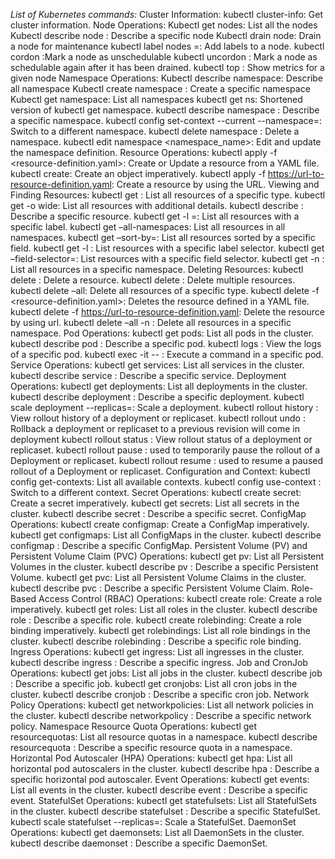 *List of Kubernetes commands:*
Cluster Information:
kubectl cluster-info: Get cluster information.
Node Operations:
Kubectl get nodes: List all the nodes
Kubectl describe node <node name>: Describe a specific node
Kubectl drain node: Drain a node for maintenance
kubectl label nodes <node-name> <label-key>=<label-value>: Add labels to a node.
kubectl cordon <node>:Mark a node as unschedulable
kubectl uncordon <node>: Mark a node as schedulable again after it has been drained.
kubectl top <node>: Show metrics for a given node
Namespace Operations:
Kubectl describe namespace: Describe all namespace
Kubectl create namespace <namespace-name>: Create a specific namespace
Kubectl get namespace: List all namespaces
kubectl get ns: Shortened version of kubectl get namespace.
kubectl describe namespace <namespace-name>: Describe a specific namespace.
kubectl config set-context --current --namespace=<namespace-name>: Switch to a different
namespace.
kubectl delete namespace <namespace-name>: Delete a namespace.
kubectl edit namespace <namespace_name>: Edit and update the namespace definition.
Resource Operations:
kubectl apply -f <resource-definition.yaml>: Create or Update a resource from a YAML file.
kubectl create: Create an object imperatively.
kubectl apply -f https://url-to-resource-definition.yaml: Create a resource by using the URL.
Viewing and Finding Resources:
kubectl get <resource-type>: List all resources of a specific type.
kubectl get <resource-type> -o wide: List all resources with additional details.
kubectl describe <resource-type> <resource-name>: Describe a specific resource.
kubectl get <resource-type> -l <label-key>=<label-value>: List all resources with a specific
label.
kubectl get <resource-type> –all-namespaces: List all resources in all namespaces.
kubectl get <resource-type> –sort-by=<field>: List all resources sorted by a specific field.
kubectl get <resource-type> -l <label-selector>: List resources with a specific label selector.
kubectl get <resource-type> –field-selector=<field-selector>: List resources with a specific
field selector.
kubectl get <resource-type> -n <namespace>: List all resources in a specific namespace.
Deleting Resources:
kubectl delete <resource-type> <resource-name>: Delete a resource.
kubectl delete <resource-type1> <resource-name1> <resource-type2> <resourcename2>: Delete multiple resources.
kubectl delete <resource-type> –all: Delete all resources of a specific type.
kubectl delete -f <resource-definition.yaml>: Deletes the resource defined in a YAML file.
kubectl delete -f https://url-to-resource-definition.yaml: Delete the resource by using url.
kubectl delete <resource-type> –all -n <namespace>: Delete all resources in a specific
namespace.
Pod Operations:
kubectl get pods: List all pods in the cluster.
kubectl describe pod <pod-name>: Describe a specific pod.
kubectl logs <pod-name>: View the logs of a specific pod.
kubectl exec -it <pod-name> -- <command>: Execute a command in a specific pod.
Service Operations:
kubectl get services: List all services in the cluster.
kubectl describe service <service-name>: Describe a specific service.
Deployment Operations:
kubectl get deployments: List all deployments in the cluster.
kubectl describe deployment <deployment-name>: Describe a specific deployment.
kubectl scale deployment <deployment-name> --replicas=<replica-count>: Scale a
deployment.
kubectl rollout history <resource-type> <resource-name>: View rollout history of a
deployment or replicaset.
kubectl rollout undo <resource-type> <resource-name>: Rollback a deployment or replicaset
to a previous revision will come in deployment
kubectl rollout status <resource-type> <resource-name>: View rollout status of a
deployment or replicaset.
kubectl rollout pause <resource-type> <resource-name>: used to temporarily pause the
rollout of a Deployment or replicaset.
kubectl rollout resume <resource-type> <resource-name>: used to resume a paused rollout
of a Deployment or replicaset.
Configuration and Context:
kubectl config get-contexts: List all available contexts.
kubectl config use-context <context-name>: Switch to a different context.
Secret Operations:
kubectl create secret: Create a secret imperatively.
kubectl get secrets: List all secrets in the cluster.
kubectl describe secret <secret-name>: Describe a specific secret.
ConfigMap Operations:
kubectl create configmap: Create a ConfigMap imperatively.
kubectl get configmaps: List all ConfigMaps in the cluster.
kubectl describe configmap <configmap-name>: Describe a specific ConfigMap.
Persistent Volume (PV) and Persistent Volume Claim (PVC) Operations:
kubectl get pv: List all Persistent Volumes in the cluster.
kubectl describe pv <pv-name>: Describe a specific Persistent Volume.
kubectl get pvc: List all Persistent Volume Claims in the cluster.
kubectl describe pvc <pvc-name>: Describe a specific Persistent Volume Claim.
Role-Based Access Control (RBAC) Operations:
kubectl create role: Create a role imperatively.
kubectl get roles: List all roles in the cluster.
kubectl describe role <role-name>: Describe a specific role.
kubectl create rolebinding: Create a role binding imperatively.
kubectl get rolebindings: List all role bindings in the cluster.
kubectl describe rolebinding <rolebinding-name>: Describe a specific role binding.
Ingress Operations:
kubectl get ingress: List all ingresses in the cluster.
kubectl describe ingress <ingress-name>: Describe a specific ingress.
Job and CronJob Operations:
kubectl get jobs: List all jobs in the cluster.
kubectl describe job <job-name>: Describe a specific job.
kubectl get cronjobs: List all cron jobs in the cluster.
kubectl describe cronjob <cronjob-name>: Describe a specific cron job.
Network Policy Operations:
kubectl get networkpolicies: List all network policies in the cluster.
kubectl describe networkpolicy <networkpolicy-name>: Describe a specific network policy.
Namespace Resource Quota Operations:
kubectl get resourcequotas: List all resource quotas in a namespace.
kubectl describe resourcequota <resourcequota-name>: Describe a specific resource quota in
a namespace.
Horizontal Pod Autoscaler (HPA) Operations:
kubectl get hpa: List all horizontal pod autoscalers in the cluster.
kubectl describe hpa <hpa-name>: Describe a specific horizontal pod autoscaler.
Event Operations:
kubectl get events: List all events in the cluster.
kubectl describe event <event-name>: Describe a specific event.
StatefulSet Operations:
kubectl get statefulsets: List all StatefulSets in the cluster.
kubectl describe statefulset <statefulset-name>: Describe a specific StatefulSet.
kubectl scale statefulset <statefulset-name> --replicas=<replica-count>: Scale a StatefulSet.
DaemonSet Operations:
kubectl get daemonsets: List all DaemonSets in the cluster.
kubectl describe daemonset <daemonset-name>: Describe a specific DaemonSet.
